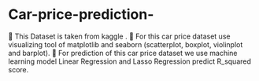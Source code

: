 # Car-price-prediction-
 This Dataset is taken from kaggle . 
 For this car price dataset use visualizing tool of matplotlib and seaborn (scatterplot, 
boxplot, violinplot and barplot). 
 For prediction of this car price dataset we use machine learning model Linear Regression 
and Lasso Regression predict R_squared score. 
